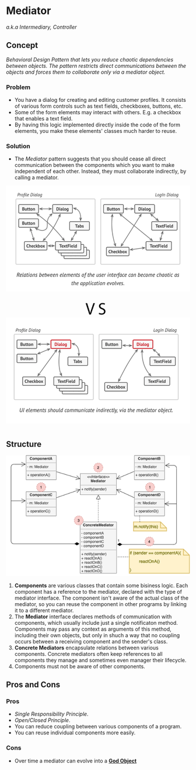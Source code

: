 # Mediator

*a.k.a Intermediary, Controller*

## Concept

_Behavioral Design Pattern that lets you reduce chaotic dependencies between objects. The pattern restricts direct communications between the objects and forces them to collaborate only via a mediator object._

### Problem

* You have a dialog for creating and editing customer profiles. It consists of various form controls such as text fields, checkboxes, buttons, etc.
* Some of the form elements may interact with others. E.g. a checkbox that enables a text field.
* By having this logic implemented directly inside the code of the form elements, you make these elements' classes much harder to reuse.

### Solution

* The *Mediator* pattern suggests that you should cease all direct communication between the components which you want to make independent of each other. Instead, they must collaborate indirectly, by calling a mediator.

![Example Mediator](example.png)

## Structure

![Mediator Structure](./structure.png)

1. **Components** are various classes that contain some bisiness logic. Each component has a reference to the mediator, declared with the type of mediator interface. The component isn't aware of the actual class of the mediator, so you can reuse the component in other programs by linking it to a different mediator.
2. The **Mediator** interface declares methods of communication with components, which usually include just a single notificaton method. Components may pass any context as arguments of this method, including their own objects, but only in shuch a way that no coupling occurs between a receiving component and the sender's class.
3. **Concrete Mediators** encapsulate relations between various components. Concrete mediators often keep references to all components they manage and sometimes even manager their lifecycle.
4. Components must not be aware of other components.

## Pros and Cons

### Pros

* *Single Responsibility Principle*.
* *Open/Closed Principle*.
* You can reduce coupling between various components of a program.
* You can reuse individual components more easily.

### Cons

* Over time a mediator can evolve into a **[God Object](https://en.wikipedia.org/wiki/God_object)**
